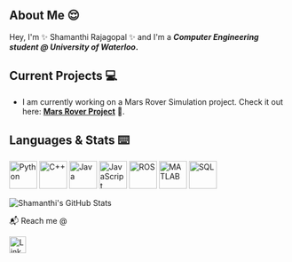 ## About Me 😌
Hey, I'm ✨ Shamanthi Rajagopal ✨ and I'm a **_Computer Engineering student @ University of Waterloo_.**


## Current Projects 💻 
- I am currently working on a Mars Rover Simulation project. Check it out here: **[Mars Rover Project](https://github.com/shamanthi-rajagopal/Mars_Rover_Simulation)** 🌌.


## Languages & Stats ⌨️
<p>
    <img src="https://upload.wikimedia.org/wikipedia/commons/c/c3/Python-logo-notext.svg" alt="Python" width="50" height="50">
    <img src="https://upload.wikimedia.org/wikipedia/commons/1/18/ISO_C%2B%2B_Logo.svg" alt="C++" width="50" height="50">
    <img src="https://upload.wikimedia.org/wikipedia/en/3/30/Java_programming_language_logo.svg" alt="Java" width="50" height="50">
    <img src="https://upload.wikimedia.org/wikipedia/commons/6/6a/JavaScript-logo.png" alt="JavaScript" width="50" height="50">
    <img src="https://upload.wikimedia.org/wikipedia/commons/b/bb/Ros_logo.svg" alt="ROS" width="50" height="50">
    <img src="https://upload.wikimedia.org/wikipedia/commons/2/21/Matlab_Logo.png" alt="MATLAB" width="50" height="50">
    <img src="https://upload.wikimedia.org/wikipedia/commons/8/87/Sql_data_base_with_logo.png" alt="SQL" width="50" height="50">
</p>

![Shamanthi's GitHub Stats](https://github-readme-stats.vercel.app/api?username=shamanthi-rajagopal&show_icons=true&theme=radical)


📬 Reach me @ 
<p>
    <a href="https://www.linkedin.com/in/shamanthi-rajagopal" target="_blank">
        <img src="https://upload.wikimedia.org/wikipedia/commons/e/e9/Linkedin_icon.svg" alt="LinkedIn" width="30" height="30">
    </a>
</p>



